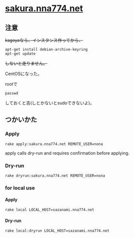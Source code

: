 # [sakura.nna774.net](http://sakura.nna774.net/)

## 注意

~~kagoyaなら、インスタンス作ってから、~~

```
apt-get install debian-archive-keyring
apt-get update
```

~~しないと走りません。~~

CentOSになった。

rootで

```
passwd
```

しておくと吉(しとかないとsudoできないよ)。

## つかいかた

### Apply

```
rake apply:sakura.nna774.net REMOTE_USER=nona
```

apply calls dry-run and requires confirmation before applying.

### Dry-run

```
rake dryrun:sakura.nna774.net REMOTE_USER=nona
```

### for local use

#### Apply

```
rake local LOCAL_HOST=sazanami.nna774.net
```

#### Dry-run

```
rake local:dryrun LOCAL_HOST=sazanami.nna774.net
```
